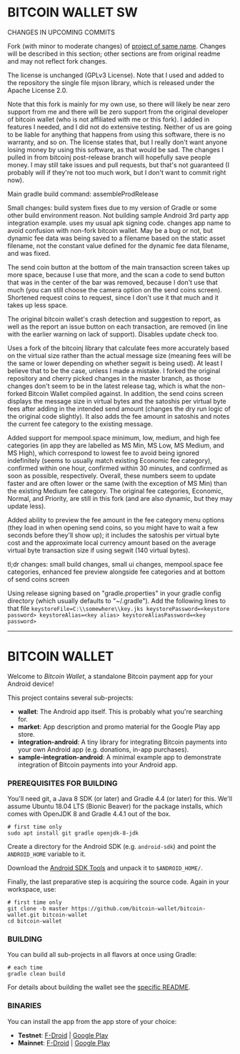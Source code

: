 # BITCOIN WALLET SW

CHANGES IN UPCOMING COMMITS

Fork (with minor to moderate changes) of [project of same name](https://github.com/bitcoin-wallet/bitcoin-wallet).
Changes will be described in this section; other sections are from original readme and may not reflect fork changes.

The license is unchanged (GPLv3 License). Note that I used and added to the repository the single file mjson library,
which is released under the Apache License 2.0.

Note that this fork is mainly for my own use, so there will likely be near zero support from me and there will be zero support
from the original developer of bitcoin wallet (who is not affiliated with me or this fork). I added in features I needed, and
I did not do extensive testing. Neither of us are going to be liable for anything that happens from using this software, there
is no warranty, and so on. The license states that, but I really don't want anyone losing money by using this software, as that
would be sad. The changes I pulled in from bitcoinj post-release branch will hopefully save people money. I may still take issues
and pull requests, but that's not guaranteed (I probably will if they're not too much work, but I don't want to commit right now).

Main gradle build command: assembleProdRelease

Small changes: build system fixes due to my version of Gradle or some other build environment reason. Not building sample
Android 3rd party app integration example. uses my usual apk signing code. changes app name to avoid confusion with non-fork
bitcoin wallet. May be a bug or not, but dynamic fee data was being saved to a filename based on the static asset filename,
not the constant value defined for the dynamic fee data filename, and was fixed.

The send coin button at the bottom of the main transaction screen takes up more space, because I use that more, and the scan a code
to send button that was in the center of the bar was removed, because I don't use that much (you can still choose the camera option
on the send coins screen). Shortened request coins to request, since I don't use it that much and it takes up less space.

The original bitcoin wallet's crash detection and suggestion to report, as well as the report an issue button on each transaction,
are removed (in line with the earlier warning on lack of support). Disables update check too.

Uses a fork of the bitcoinj library that calculate fees more accurately based on the virtual size rather than the
actual message size (meaning fees will be the same or lower depending on whether segwit is being used). At least I believe that
to be the case, unless I made a mistake. I forked the original repository and cherry picked changes in the master branch, as those
changes don't seem to be in the latest release tag, which is what the non-forked Bitcoin Wallet compiled against. In addition, the
send coins screen displays the message size in virtual bytes and the satoshis per virtual byte fees after adding in the intended
send amount (changes the dry run logic of the original code slightly). It also adds the fee amount in satoshis and notes the current
fee category to the existing message.

Added support for mempool.space minimum, low, medium, and high fee categories (in app they are labelled as MS Min, MS Low,
MS Medium, and MS High), which correspond to lowest fee to avoid being ignored indefinitely (seems to usually match existing
Economic fee category), confirmed within one hour, confirmed within 30 minutes, and confirmed as soon as possible, respectively.
Overall, these numbers seem to update faster and are often lower or the same (with the exception of MS Min) than the existing
Medium fee category. The original fee categories, Economic, Normal, and Priority, are still in this fork (and are also dynamic, but they
may update less).

Added ability to preview the fee amount in the fee category menu options (they load in when opening send coins, so you might have to wait
a few seconds before they'll show up); it includes the satoshis per virtual byte cost and the approximate local currency amount based on
the average virtual byte transaction size if using segwit (140 virtual bytes).

tl;dr changes: small build changes, small ui changes, mempool.space fee categories, enhanced fee preview alongside fee categories and at
bottom of send coins screen

Using release signing based on "gradle.properties" in your gradle config directory (which usually defaults to "~/.gradle").
Add the following lines to that file `
keystoreFile=C:\\somewhere\\key.jks
keystorePassword=<keystore password>
keystoreAlias=<key alias>
keystoreAliasPassword=<key password>
`

---

# BITCOIN WALLET

Welcome to _Bitcoin Wallet_, a standalone Bitcoin payment app for your Android device!

This project contains several sub-projects:

 * __wallet__:
     The Android app itself. This is probably what you're searching for.
 * __market__:
     App description and promo material for the Google Play app store.
 * __integration-android__:
     A tiny library for integrating Bitcoin payments into your own Android app
     (e.g. donations, in-app purchases).
 * __sample-integration-android__:
     A minimal example app to demonstrate integration of Bitcoin payments into
     your Android app.


### PREREQUISITES FOR BUILDING

You'll need git, a Java 8 SDK (or later) and Gradle 4.4 (or later) for this. We'll assume Ubuntu 18.04 LTS (Bionic Beaver)
for the package installs, which comes with OpenJDK 8 and Gradle 4.4.1 out of the box.

    # first time only
    sudo apt install git gradle openjdk-8-jdk

Create a directory for the Android SDK (e.g. `android-sdk`) and point the `ANDROID_HOME` variable to it.

Download the [Android SDK Tools](https://developer.android.com/studio/index.html#command-tools)
and unpack it to `$ANDROID_HOME/`.

Finally, the last preparative step is acquiring the source code. Again in your workspace, use:

    # first time only
    git clone -b master https://github.com/bitcoin-wallet/bitcoin-wallet.git bitcoin-wallet
    cd bitcoin-wallet


### BUILDING

You can build all sub-projects in all flavors at once using Gradle:

    # each time
    gradle clean build

For details about building the wallet see the [specific README](wallet/README.md).


### BINARIES

You can install the app from the app store of your choice:

 * __Testnet__:
   <a href="https://f-droid.org/app/de.schildbach.wallet_test">F-Droid</a> |
   <a href='https://play.google.com/store/apps/details?id=de.schildbach.wallet_test'>Google Play</a>
 * __Mainnet__:
   <a href="https://f-droid.org/app/de.schildbach.wallet">F-Droid</a> |
   <a href='https://play.google.com/store/apps/details?id=de.schildbach.wallet'>Google Play</a>
